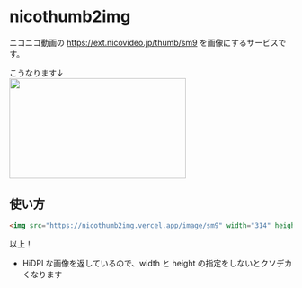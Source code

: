 # nicothumb2img

ニコニコ動画の https://ext.nicovideo.jp/thumb/sm9 を画像にするサービスです。

こうなります↓<br>
<img src="https://nicothumb2img.vercel.app/image/sm9" width="314" height="178">

## 使い方

```html
<img src="https://nicothumb2img.vercel.app/image/sm9" width="314" height="178">
```
以上！
- HiDPI な画像を返しているので、width と height の指定をしないとクソデカくなります
